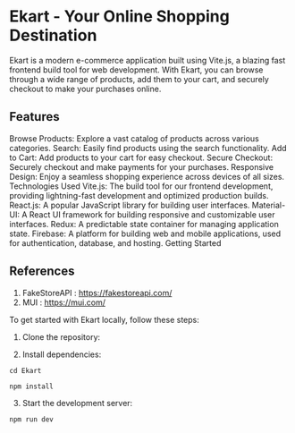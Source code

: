


# Ekart - Your Online Shopping Destination
Ekart is a modern e-commerce application built using Vite.js, a blazing fast frontend build tool for web development. With Ekart, you can browse through a wide range of products, add them to your cart, and securely checkout to make your purchases online.

## Features
Browse Products: Explore a vast catalog of products across various categories.
Search: Easily find products using the search functionality.
Add to Cart: Add products to your cart for easy checkout.
Secure Checkout: Securely checkout and make payments for your purchases.
Responsive Design: Enjoy a seamless shopping experience across devices of all sizes.
Technologies Used
Vite.js: The build tool for our frontend development, providing lightning-fast development and optimized production builds.
React.js: A popular JavaScript library for building user interfaces.
Material-UI: A React UI framework for building responsive and customizable user interfaces.
Redux: A predictable state container for managing application state.
Firebase: A platform for building web and mobile applications, used for authentication, database, and hosting.
Getting Started

## References

1. FakeStoreAPI : https://fakestoreapi.com/
2. MUI          : https://mui.com/


To get started with Ekart locally, follow these steps:

1. Clone the repository:


2. Install dependencies:
```
cd Ekart
```
```
npm install
```


3. Start the development server:

```
npm run dev
```
